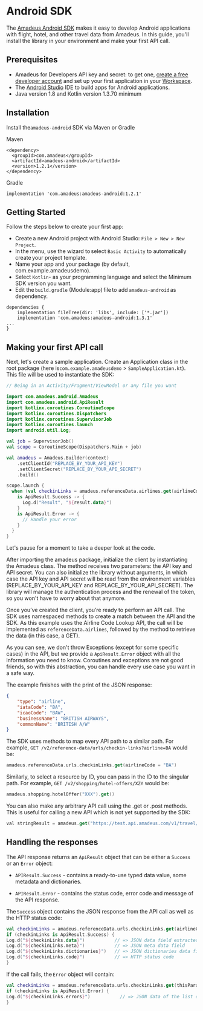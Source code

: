 # Android SDK 

The [Amadeus Android SDK](https://github.com/amadeus4dev/amadeus-android) makes it easy to develop Android applications with flight, hotel, and other travel data from Amadeus. In this guide, you'll install the library in your environment and make your first API call.

## Prerequisites

- Amadeus for Developers API key and secret: to get one, [create a free developer account](https://developers.amadeus.com/register) and set up your first application in your [Workspace](https://developers.amadeus.com/my-apps).
- The [Android Studio](https://developer.android.com/studio) IDE to build apps for Android applications.
- Java version 1.8 and Kotlin version 1.3.70 minimum

## Installation 

Install the`amadeus-android` SDK via Maven or Gradle 

Maven
```
<dependency> 
  <groupId>com.amadeus</groupId> 
  <artifactId>amadeus-android</artifactId> 
  <version>1.2.1</version> 
</dependency>
```

Gradle
```
implementation 'com.amadeus:amadeus-android:1.2.1' 

```

## Getting Started 

Follow the steps below to create your first app: 

- Create a new Android project with Android Studio: `File > New > New Project`. 
- In the menu, use the wizard to select `Basic Activity` to automatically create your project template.
- Name your app and your package (by default, com.example.amadeusdemo).
- Select `Kotlin`-  as your programming language and select the Minimum SDK version you want.
- Edit the `build.gradle` (Module:app) file to add `amadeus-android` as dependency.

```
dependencies { 
    implementation fileTree(dir: 'libs', include: ['*.jar']) 
    implementation 'com.amadeus:amadeus-android:1.3.1' 
... 
} 
```
## Making your first API call

Next, let's create a sample application. Create an Application class in the root package (here is`com.example.amadeusdemo` > `SampleApplication.kt`). This file will be used to instantiate the SDK: 

```kotlin
// Being in an Activity/Fragment/ViewModel or any file you want

import com.amadeus.android.Amadeus
import com.amadeus.android.ApiResult
import kotlinx.coroutines.CoroutineScope
import kotlinx.coroutines.Dispatchers
import kotlinx.coroutines.SupervisorJob
import kotlinx.coroutines.launch
import android.util.Log;

val job = SupervisorJob()
val scope = CoroutineScope(Dispatchers.Main + job)

val amadeus = Amadeus.Builder(context)
    .setClientId("REPLACE_BY_YOUR_API_KEY")
    .setClientSecret("REPLACE_BY_YOUR_API_SECRET")
    .build()

scope.launch {
  when (val checkinLinks = amadeus.referenceData.airlines.get(airlineCodes = "BA")) {
    is ApiResult.Success -> {
      Log.d("Result", "${result.data}")
    }
    is ApiResult.Error -> {
      // Handle your error
    }
  }
}
```

Let's pause for a moment to take a deeper look at the code. 

After importing the amadeus package, initialize the client by instantiating the Amadeus class. The method receives two parameters: the API key and API secret. You can also initialize the library without arguments, in which case the API key and API secret will be read from the environment variables (REPLACE_BY_YOUR_API_KEY and REPLACE_BY_YOUR_API_SECRET). The library will manage the authentication process and the renewal of the token, so you won't have to worry about that anymore. 

Once you’ve created the client, you’re ready to perform an API call. The SDK uses namespaced methods to create a match between the API and the SDK. As this example uses the Airline Code Lookup API, the call will be implemented as `referenceData.airlines`, followed by the method to retrieve the data (in this case, a GET).

As you can see, we don't throw Exceptions (except for some specific cases) in the API, but we provide a `ApiResult.Error` object with all the information you need to know. Coroutines and exceptions are not good friends, so with this abstraction, you can handle every use case you want in a safe way.

The example finishes with the print of the JSON response:

```json
{ 
    "type": "airline", 
    "iataCode": "BA", 
    "icaoCode": "BAW", 
    "businessName": "BRITISH AIRWAYS", 
    "commonName": "BRITISH A/W" 
} 
```

The SDK uses methods to map every API path to a similar path. For example, `GET /v2/reference-data/urls/checkin-links?airline=BA` would be: 

```kotlin
amadeus.referenceData.urls.checkinLinks.get(airlineCode = "BA")
``` 

Similarly, to select a resource by ID, you can pass in the ID to the singular path. For example, `GET /v2/shopping/hotel-offers/XZY` would be: 

```kotlin
amadeus.shopping.hotelOffer("XXX").get()
``` 

You can also make any arbitrary API call using the .get or .post methods. This is useful for calling a new API which is not yet supported by the SDK:

```swift
val stringResult = amadeus.get("https://test.api.amadeus.com/v1/travel/analytics/air-traffic/busiest-period?cityCode=MAD&period=2017&direction=ARRIVING")
```

## Handling the responses

The API response returns an `ApiResult` object that can be either a `Success` or an `Error` object: 

- `APIResult.Success` - contains a ready-to-use typed data value, some metadata and dictionaries. 

- `APIResult.Error` - contains the status code, error code and message of the API response. 

The `Success` object contains the JSON response from the API call as well as the HTTP status code: 

```kotlin
val checkinLinks = amadeus.referenceData.urls.checkinLinks.get(airlineCode = "LH") 
if (checkinLinks is ApiResult.Success) { 
Log.d("${checkinLinks.data}")           // => JSON data field extracted  
Log.d("${checkinLinks.meta}")           // => JSON meta data field 
Log.d("${checkinLinks.dictionaries}")   // => JSON dictionaries data field 
Log.d("${checkinLinks.code}")           // => HTTP status code 
} 
```

If the call fails, the `Error` object will contain:

```kotlin
val checkinLinks = amadeus.referenceData.urls.checkinLinks.get(thisParamDoesNotExist = "XXX") 
if (checkinLinks is ApiResult.Error) { 
Log.d("${checkinLinks.errors}")           // => JSON data of the list of errors           
} 
```